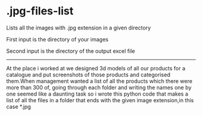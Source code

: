 # .jpg-files-list
Lists all the images with .jpg extension in a given directory

First input is the directory of your images

Second input is the directory of the output excel file

----------------------------------------------------------------------

  At the place i worked at we designed 3d models of all our products for a catalogue and put screenshots of those products and categorised them.When management wanted a list of all the products which there were more than 300 of, going through each folder and writing the names one by one seemed like a daunting task so i wrote this python code that makes a list of all the files in a folder that ends with the given image extension,in this case *.jpg
